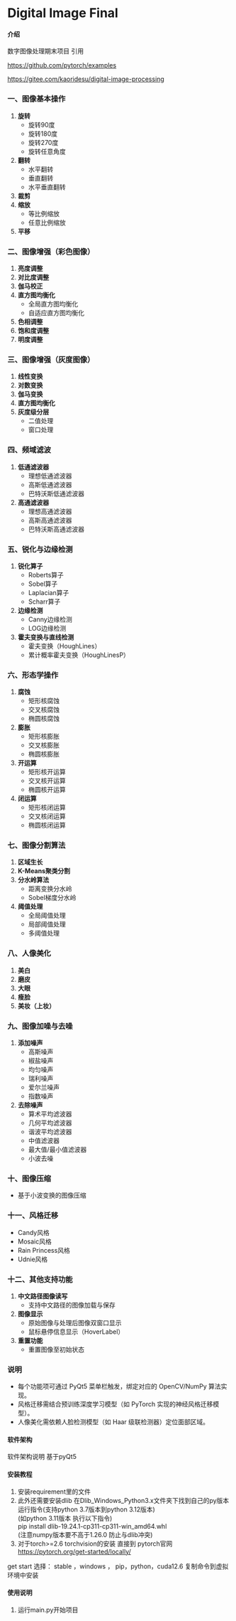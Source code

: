 # Digital Image Final

#### 介绍
数字图像处理期末项目
引用

https://github.com/pytorch/examples

https://gitee.com/kaoridesu/digital-image-processing
### **一、图像基本操作**
1. **旋转**  
   - 旋转90度  
   - 旋转180度  
   - 旋转270度  
   - 旋转任意角度  
2. **翻转**  
   - 水平翻转  
   - 垂直翻转  
   - 水平垂直翻转  
3. **裁剪**  
4. **缩放**  
   - 等比例缩放  
   - 任意比例缩放  
5. **平移**  


### **二、图像增强（彩色图像）**
1. **亮度调整**  
2. **对比度调整**  
3. **伽马校正**  
4. **直方图均衡化**  
   - 全局直方图均衡化  
   - 自适应直方图均衡化  
5. **色相调整**  
6. **饱和度调整**  
7. **明度调整**  


### **三、图像增强（灰度图像）**
1. **线性变换**  
2. **对数变换**  
3. **伽马变换**  
4. **直方图均衡化**  
5. **灰度级分层**  
   - 二值处理  
   - 窗口处理  


### **四、频域滤波**
1. **低通滤波器**  
   - 理想低通滤波器  
   - 高斯低通滤波器  
   - 巴特沃斯低通滤波器  
2. **高通滤波器**  
   - 理想高通滤波器  
   - 高斯高通滤波器  
   - 巴特沃斯高通滤波器  


### **五、锐化与边缘检测**
1. **锐化算子**  
   - Roberts算子  
   - Sobel算子  
   - Laplacian算子  
   - Scharr算子  
2. **边缘检测**  
   - Canny边缘检测  
   - LOG边缘检测  
3. **霍夫变换与直线检测**  
   - 霍夫变换（HoughLines）  
   - 累计概率霍夫变换（HoughLinesP）  


### **六、形态学操作**
1. **腐蚀**  
   - 矩形核腐蚀  
   - 交叉核腐蚀  
   - 椭圆核腐蚀  
2. **膨胀**  
   - 矩形核膨胀  
   - 交叉核膨胀  
   - 椭圆核膨胀  
3. **开运算**  
   - 矩形核开运算  
   - 交叉核开运算  
   - 椭圆核开运算  
4. **闭运算**  
   - 矩形核闭运算  
   - 交叉核闭运算  
   - 椭圆核闭运算  


### **七、图像分割算法**
1. **区域生长**  
2. **K-Means聚类分割**  
3. **分水岭算法**  
   - 距离变换分水岭  
   - Sobel梯度分水岭  
4. **阈值处理**  
   - 全局阈值处理  
   - 局部阈值处理  
   - 多阈值处理  


### **八、人像美化**
1. **美白**  
2. **磨皮**  
3. **大眼**  
4. **瘦脸**  
5. **美妆（上妆）**  


### **九、图像加噪与去噪**
1. **添加噪声**  
   - 高斯噪声  
   - 椒盐噪声  
   - 均匀噪声  
   - 瑞利噪声  
   - 爱尔兰噪声  
   - 指数噪声  
2. **去除噪声**  
   - 算术平均滤波器  
   - 几何平均滤波器  
   - 谐波平均滤波器  
   - 中值滤波器  
   - 最大值/最小值滤波器  
   - 小波去噪  


### **十、图像压缩**
- 基于小波变换的图像压缩  


### **十一、风格迁移**
- Candy风格  
- Mosaic风格  
- Rain Princess风格  
- Udnie风格  


### **十二、其他支持功能**
1. **中文路径图像读写**  
   - 支持中文路径的图像加载与保存  
2. **图像显示**  
   - 原始图像与处理后图像双窗口显示  
   - 鼠标悬停信息显示（HoverLabel）  
3. **重置功能**  
   - 重置图像至初始状态  


### **说明**  
- 每个功能项可通过 PyQt5 菜单栏触发，绑定对应的 OpenCV/NumPy 算法实现。  
- 风格迁移需结合预训练深度学习模型（如 PyTorch 实现的神经风格迁移模型）。  
- 人像美化需依赖人脸检测模型（如 Haar 级联检测器）定位面部区域。  


#### 软件架构
软件架构说明
基于pyQt5

#### 安装教程

1. 安装requirement里的文件  
2. 此外还需要安装dlib  在Dlib_Windows_Python3.x文件夹下找到自己的py版本运行指令(支持python 3.7版本到python 3.12版本)  
(如python 3.11版本 执行以下指令)  
pip install dlib-19.24.1-cp311-cp311-win_amd64.whl  
(注意numpy版本要不高于1.26.0 防止与dlib冲突)
3. 对于torch>=2.6  torchvision的安装
直接到 pytorch官网
https://pytorch.org/get-started/locally/

get start
选择：
stable ，windows ， pip，python，cuda12.6
复制命令到虚拟环境中安装


#### 使用说明

1. 运行main.py开始项目
